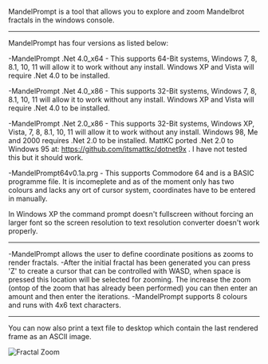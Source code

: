 MandelPrompt is a tool that allows you to explore and zoom Mandelbrot fractals in the windows console.

-----------------------------------------------------------------------------------------------------------------------------

MandelPrompt has four versions as listed below:

 -MandelPrompt .Net 4.0_x64 - This supports 64-Bit systems, Windows 7, 8, 8.1, 10, 11 will allow it to work without any install. Windows XP and Vista will require .Net 4.0 to be installed.
 
 -MandelPrompt .Net 4.0_x86 - This supports 32-Bit systems, Windows 7, 8, 8.1, 10, 11 will allow it to work without any install. Windows XP and Vista will require .Net 4.0 to be installed.

 -MandelPrompt .Net 2.0_x86 - This supports 32-Bit systems, Windows XP, Vista, 7, 8, 8.1, 10, 11 will allow it to work without any install. Windows 98, Me and 2000 requires .Net 2.0 to be installed.
MattKC ported .Net 2.0 to Windows 95 at: https://github.com/itsmattkc/dotnet9x . I have not tested this but it should work.

  -MandelPrompt64v0.1a.prg - This supports Commodore 64 and is a BASIC programme file. It is incomeplete and as of the moment only has two colours and lacks any ort of cursor system, coordinates have to be entered in manually.

 In Windows XP the command prompt doesn't fullscreen without forcing an larger font so the screen resolution to text resolution converter doesn't work properly.

-----------------------------------------------------------------------------------------------------------------------------

 -MandelPrompt allows the user to define coordinate positions as zooms to render fractals.
 -After the initial fractal has been generated you can press 'Z' to create a cursor that can be controlled with WASD, when space is pressed this location will be selected for zooming.
  The increase the zoom (ontop of the zoom that has already been performed) you can then enter an amount and then enter the iterations.
 -MandelPrompt supports 8 colours and runs with 4x6 text characters.

 ----------------------------------------------------------------------------------------------------------------------------

 You can now also print a text file to desktop which contain the last rendered frame as an ASCII image.

 ![Fractal Zoom](https://github.com/user-attachments/assets/ac80eae6-e2a4-4372-a01d-9637065096b5)
